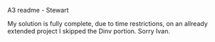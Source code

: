 A3 readme - Stewart

My solution is fully complete, due to time restrictions, on an
allready extended project I skipped the Dinv portion. Sorry Ivan.


